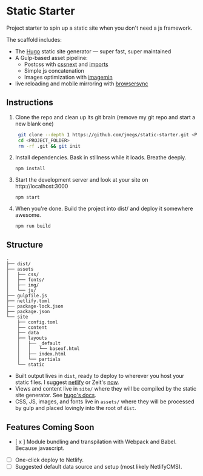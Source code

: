 # Static Starter

Project starter to spin up a static site when you don't need a js framework.

The scaffold includes:

* The [Hugo][1] static site generator — super fast, super maintained
* A Gulp-based asset pipeline:
  * Postcss with [cssnext] and [imports]
  * Simple js concatenation
  * Images optimization with [imagemin]
* live reloading and mobile mirroring with [browsersync]

## Instructions

1.  Clone the repo and clean up its git brain (remove my git repo and start a new blank one)

    ```sh
     git clone --depth 1 https://github.com/jmegs/static-starter.git <PROJECT_FOLDER>
     cd <PROJECT_FOLDER>
     rm -rf .git && git init
    ```

2.  Install dependencies. Bask in stillness while it loads. Breathe deeply.

    `npm install`

3.  Start the development server and look at your site on http://localhost:3000

    `npm start`

4.  When you're done. Build the project into dist/ and deploy it somewhere awesome.

    `npm run build`

## Structure

```
.
├── dist/
├── assets
│   ├── css/
│   ├── fonts/
│   ├── img/
│   └── js/
├── gulpfile.js
├── netlify.toml
├── package-lock.json
├── package.json
└── site
    ├── config.toml
    ├── content
    ├── data
    ├── layouts
    │   ├── _default
    │   │   └── baseof.html
    │   ├── index.html
    │   └── partials
    └── static
```

* Built output lives in `dist`, ready to deploy to wherever you host your static files. I suggest [netlify] or Zeit's [now].
* Views and content live in `site/` where they will be compiled by the static site generator. See [hugo's docs][2].
* CSS, JS, images, and fonts live in `assets/` where they will be processed by gulp and placed lovingly into the root of `dist`.

## Features Coming Soon

* [ x ] Module bundling and transpilation with Webpack and Babel. Because javascript.
* [ ] One-click deploy to Netlify.
* [ ] Suggested default data source and setup (most likely NetlifyCMS).

[1]: https://gohugo.io
[2]: http://gohugo.io/content-management/
[cssnext]: http://cssnext.io/
[imports]: https://github.com/postcss/postcss-import
[imagemin]: https://github.com/sindresorhus/gulp-imagemin
[browsersync]: https://browsersync.io/docs
[netlify]: https://www.netlify.com/
[now]: https://zeit.co/now
